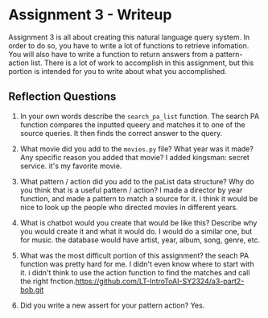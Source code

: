 # Assignment 3 - Writeup

Assignment 3 is all about creating this natural language query system.  In order to do so, you have to write a lot of functions to retrieve infomation.  You will also have to write a function to return answers from a pattern-action list.  There is a lot of work to accomplish in this assignment, but this portion is intended for you to write about what you accomplished.

## Reflection Questions
1. In your own words describe the `search_pa_list` function.
The search PA function compares the inputted queery and matches it to one of the source queries. It then finds the correct answer to the query.


2. What movie did you add to the `movies.py` file?  What year was it made? Any specific reason you added that movie?
I added kingsman: secret service. it's my favorite movie.

3. What pattern / action did you add to the paList data structure?  Why do you think that is a useful pattern / action?
I made a director by year function, and made a pattern to match a source for it. i think it would be nice to look up the people who directed movies in different years.

4. What is chatbot would you create that would be like this?  Describe why you would create it and what it would do.
I would do a similar one, but for music. the database would have artist, year, album, song, genre, etc.

5. What was the most difficult portion of this assignment?
the seach PA function was pretty hard for me. I didn't even know where to start with it. i didn't think to use the action function to find the matches and call the right fnction.https://github.com/LT-IntroToAI-SY2324/a3-part2-bob.git

6. Did you write a new assert for your pattern action?
Yes.



